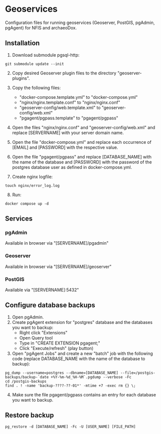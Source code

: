 # Geoservices

Configuration files for running geoservices (Geoserver, PostGIS, pgAdmin, pgAgent) for NFIS and archaeoDox.

## Installation

1. Download submodule pgsql-http:
```
git submodule update --init
```

2. Copy desired Geoserver plugin files to the directory "geoserver-plugins".

3. Copy the following files:
	* "docker-compose.template.yml" to "docker-compose.yml"
	* "nginx/nginx.template.conf" to "nginx/nginx.conf"
	* "geoserver-config/web.template.xml" to "geoserver-config/web.xml"
	* "pgagent/pgpass.template" to "pgagent/pgpass"

4. Open the files "nginx/nginx.conf" and "geoserver-config/web.xml" and replace [SERVERNAME] with your server domain name.

5. Open the file "docker-compose.yml" and replace each occurrence of [EMAIL] and [PASSWORD] with the respective value.

6. Open the file "pgagent/pgpass" and replace [DATABASE_NAME] with the name of the database and [PASSWORD] with the password of the postgres database user as defined in docker-compose.yml.

7. Create nginx logfile:
```
touch nginx/error_log.log
```

8. Run:
```
docker compose up -d
```

## Services

### pgAdmin
Available in browser via "[SERVERNAME]/pgadmin"
### Geoserver
Available in browser via "[SERVERNAME]/geoserver"
### PostGIS
Available via "[SERVERNAME]:5432"


## Configure database backups

1. Open pgAdmin.
2. Create pgAgent extension for "postgres" database and the databases you want to backup:
    * Right click "Extensions"
	* Open Query tool
	* Type in "CREATE EXTENSION pgagent;"
	* Click "Execute/refresh" (play button)
3. Open "pgAgent Jobs" and create a new "batch" job with the following code (replace DATABASE_NAME with the name of the database to backup):

```
pg_dump --username=postgres --dbname=[DATABASE_NAME] --file=/postgis-backups/backup-`date +%Y-%m-%d_%H-%M`.pgdump --verbose -Fc
cd /postgis-backups
find . ! -name 'backup-????-??-01*' -mtime +7 -exec rm {} \;
```
4. Make sure the file pgagent/pgpass contains an entry for each database you want to backup.

## Restore backup
```
pg_restore -d [DATABASE_NAME] -Fc -U [USER_NAME] [FILE_PATH]
```
